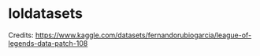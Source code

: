 # loldatasets

Credits:
https://www.kaggle.com/datasets/fernandorubiogarcia/league-of-legends-data-patch-108

